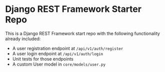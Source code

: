 # Django REST Framework Starter Repo

This is a Django REST Framework start repo with the following functionality already included:

* A user registration endpoint at `/api/v1/auth/register`
* A user login endpoint at `/api/v1/auth/login`
* Unit tests for those endpoints
* A custom User model in `core/models/user.py`
